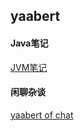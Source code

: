 ## yaabert

#### Java笔记
[JVM笔记](https://yaabert.github.io/misc/2019/01/03/JVM%E7%AC%94%E8%AE%B0.html)

#### 闲聊杂谈
[yaabert of chat](https://github.com/yaabert/yaabert.github.io/blob/master/_posts/2019-01-02-yaabert-of-chat.md)